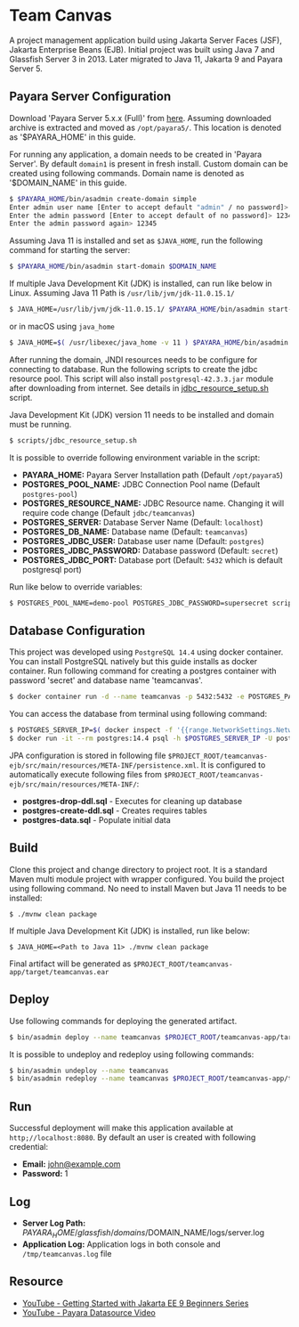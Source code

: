 # Team Canvas

A project management application build using Jakarta Server Faces (JSF), Jakarta Enterprise Beans (EJB). Initial project
was built using Java 7 and Glassfish Server 3 in 2013. Later migrated to Java 11, Jakarta 9 and Payara Server 5. 

## Payara Server Configuration

Download 'Payara Server 5.x.x (Full)' from [here](https://www.payara.fish/downloads/payara-platform-community-edition/).
Assuming downloaded archive is extracted and moved as `/opt/payara5/`. This location is denoted as '$PAYARA_HOME' in this guide.

For running any application, a domain needs to be created in 'Payara Server'. By default `domain1` is present in fresh install.
Custom domain can be created using following commands. Domain name is denoted as '$DOMAIN_NAME' in this guide.
```sh
$ $PAYARA_HOME/bin/asadmin create-domain simple
Enter admin user name [Enter to accept default "admin" / no password]> admin
Enter the admin password [Enter to accept default of no password]> 12345
Enter the admin password again> 12345
```

Assuming Java 11 is installed and set as `$JAVA_HOME`, run the following command for starting the server:
```sh
$ $PAYARA_HOME/bin/asadmin start-domain $DOMAIN_NAME
```

If multiple Java Development Kit (JDK) is installed, can run like below in Linux. Assuming Java 11 Path is `/usr/lib/jvm/jdk-11.0.15.1/`
```sh
$ JAVA_HOME=/usr/lib/jvm/jdk-11.0.15.1/ $PAYARA_HOME/bin/asadmin start-domain $DOMAIN_NAME

```
or in macOS using `java_home`
```sh
$ JAVA_HOME=$( /usr/libexec/java_home -v 11 ) $PAYARA_HOME/bin/asadmin start-domain $DOMAIN_NAME
```

After running the domain, JNDI resources needs to be configure for connecting to database. Run the following scripts to
create the jdbc resource pool. This script will also install `postgresql-42.3.3.jar` module after downloading from internet.
See details in [jdbc_resource_setup.sh](scripts/jdbc_resource_setup.sh) script.

Java Development Kit (JDK) version 11 needs to be installed and domain must be running.
```sh
$ scripts/jdbc_resource_setup.sh
```

It is possible to override following environment variable in the script:
* **PAYARA_HOME:** Payara Server Installation path (Default `/opt/payara5`)
* **POSTGRES_POOL_NAME:** JDBC Connection Pool name (Default `postgres-pool`)
* **POSTGRES_RESOURCE_NAME:** JDBC Resource name. Changing it will require code change (Default `jdbc/teamcanvas`)
* **POSTGRES_SERVER:** Database Server Name (Default: `localhost`)
* **POSTGRES_DB_NAME:** Database name (Default: `teamcanvas`)
* **POSTGRES_JDBC_USER:** Database user name (Default: `postgres`) 
* **POSTGRES_JDBC_PASSWORD:** Database password (Default: `secret`) 
* **POSTGRES_JDBC_PORT:** Database port (Default: `5432` which is default postgresql port)

Run like below to override variables:
```sh
$ POSTGRES_POOL_NAME=demo-pool POSTGRES_JDBC_PASSWORD=supersecret scripts/jdbc_resource_setup.sh
```

## Database Configuration

This project was developed using `PostgreSQL 14.4` using docker container. You can install PostgreSQL natively but this
guide installs as docker container. Run following command for creating a postgres container with password 'secret'
and database name 'teamcanvas'.

```sh
$ docker container run -d --name teamcanvas -p 5432:5432 -e POSTGRES_PASSWORD=secret -e POSTGRES_DB=teamcanvas -e POSTGRES_USER=postgres postgres:14.4
```

You can access the database from terminal using following command:
```sh
$ POSTGRES_SERVER_IP=$( docker inspect -f '{{range.NetworkSettings.Networks}}{{.IPAddress}}{{end}}' teamcanvas )
$ docker run -it --rm postgres:14.4 psql -h $POSTGRES_SERVER_IP -U postgres
```

JPA configuration is stored in following file `$PROJECT_ROOT/teamcanvas-ejb/src/main/resources/META-INF/persistence.xml`.
It is configured to automatically execute following files from `$PROJECT_ROOT/teamcanvas-ejb/src/main/resources/META-INF/`:

* **postgres-drop-ddl.sql** - Executes for cleaning up database
* **postgres-create-ddl.sql** - Creates requires tables
* **postgres-data.sql** - Populate initial data

## Build

Clone this project and change directory to project root. It is a standard Maven multi module project with wrapper configured.
You build the project using following command. No need to install Maven but Java 11 needs to be installed:

```$sh
$ ./mvnw clean package
```

If multiple Java Development Kit (JDK) is installed, run like below:
```$sh
$ JAVA_HOME=<Path to Java 11> ./mvnw clean package
```
Final artifact will be generated as `$PROJECT_ROOT/teamcanvas-app/target/teamcanvas.ear`

## Deploy

Use following commands for deploying the generated artifact.
```sh
$ bin/asadmin deploy --name teamcanvas $PROJECT_ROOT/teamcanvas-app/target/teamcanvas.ear
```

It is possible to undeploy and redeploy using following commands:
```sh
$ bin/asadmin undeploy --name teamcanvas
$ bin/asadmin redeploy --name teamcanvas $PROJECT_ROOT/teamcanvas-app/target/teamcanvas.ear
```

## Run
Successful deployment will make this application available at `http;//localhost:8080`. By default an user is created with following credential:

* **Email:** john@example.com
* **Password:** 1

## Log
* **Server Log Path:** $PAYARA_HOME/glassfish/domains/$DOMAIN_NAME/logs/server.log
* **Application Log:** Application logs in both console and `/tmp/teamcanvas.log` file

## Resource
* [YouTube - Getting Started with Jakarta EE 9 Beginners Series](https://www.youtube.com/watch?v=dl30p1j-Wbw&list=PLFMhxiCgmMR9Yo4p20k4lAJniEYqPsjNA)
* [YouTube - Payara Datasource Video](https://www.youtube.com/watch?v=dl30p1j-Wbw&list=PLFMhxiCgmMR9Yo4p20k4lAJniEYqPsjNA)
